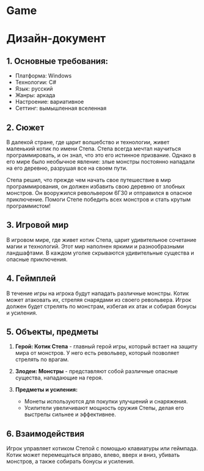 # Game
# Дизайн-документ
## 1. Основные требования:
* Платформа: Windows
* Технологии: C#
* Язык: русский
* Жанры: аркада
* Настроение: вариативное
* Сеттинг: вымышленная вселенная
## 2. Сюжет
В далекой стране, где царит волшебство и технологии, живет маленький котик по имени Степа. Степа всегда мечтал научиться программировать, и он знал, что это его истинное призвание. Однако в его мире было необычное явление: злые монстры постоянно нападали на его деревню, разрушая все на своем пути.

Степа решил, что прежде чем начать свое путешествие в мир программирования, он должен избавить свою деревню от злобных монстров. Он вооружился револьвером 6Г30 и отправился в опасное приключение. Помоги Степе победить всех монстров и стать крутым программистом!
## 3. Игровой мир
В игровом мире, где живет котик Степа, царит удивительное сочетание магии и технологий. Этот мир наполнен яркими и разнообразными ландшафтами. В каждом уголке скрываются удивительные существа и опасные приключения.
## 4. Геймплей
В течение игры на игрока будут нападать различные монстры. Котик может атаковать их, стреляя снарядами из своего револьвера. Игрок должен будет стрелять по монстрам, избегая их атак и собирая бонусы и усиления.
## 5. Объекты, предметы

1. **Герой: Котик Степа** - главный герой игры, который встает на защиту мира от монстров. У него есть револьвер, который позволяет стрелять по врагам.

2. **Злодеи: Монстры** - представляют собой различные опасные существа, нападающие на героя. 

3. **Предметы и усиления:**
   - Монеты используются для покупки улучшений и снаряжения.
   - Усилители увеличивают мощность оружия Степы, делая его выстрелы сильнее и эффективнее.

## 6. Взаимодействия
Игрок управляет котиком Степой с помощью клавиатуры или геймпада. Котик может перемещаться вправо, влево, вверх и вниз, убивать монстров, а также собирать бонусы и усиления.
